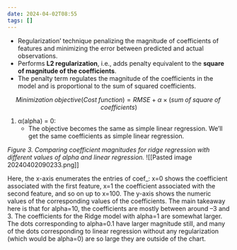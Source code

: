 ```yaml
---
date: 2024-04-02T08:55
tags: []
---
```

- Regularization’ technique penalizing the magnitude of coefficients of features and minimizing the error between predicted and actual observations.
- Performs **L2 regularization**, i.e., adds penalty equivalent to the **square of magnitude of the coefficients**.
- The penalty term regulates the magnitude of the coefficients in the model and is proportional to the sum of squared coefficients.

$$Minimization\;objective(Cost\;function) = RMSE + \alpha \times (sum\;of\;square\;of\;coefficients)$$

1. α(alpha) = 0:
	- The objective becomes the same as simple linear regression. We’ll get the same coefficients as simple linear regression.

*Figure 3. Comparing coefficient magnitudes for ridge regression with different values of alpha and linear regression.*
![[Pasted image 20240402090233.png]]

Here, the x-axis enumerates the entries of coef_: x=0 shows the coefficient associated with the first feature, x=1 the coefficient associated with the second feature, and so on up to x=100. The y-axis shows the numeric values of the corresponding values of the coefficients. The main takeaway here is that for alpha=10, the coefficients are mostly between around –3 and 3. The coefficients for the Ridge model with alpha=1 are somewhat larger. The dots corresponding to alpha=0.1 have larger magnitude still, and many of the dots corresponding to linear regression without any regularization (which would be alpha=0) are so large they are outside of the chart.
